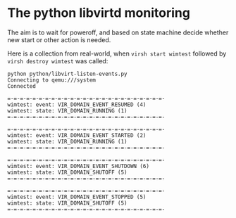 # The python libvirtd monitoring

The aim is to wait for poweroff, and based on state machine decide whether new start or other action is needed.

Here is a collection from real-world, when `virsh start wimtest` followed by `virsh destroy wimtest` was called:


```
python python/libvirt-listen-events.py
Connecting to qemu:///system
Connected

=-=-=-=-=-=-=-=-=-=-=-=-=-=-=-=-=-=-=-=-=-=-=-=-=-
wimtest: event: VIR_DOMAIN_EVENT_RESUMED (4)
wimtest: state: VIR_DOMAIN_RUNNING (1)
=-=-=-=-=-=-=-=-=-=-=-=-=-=-=-=-=-=-=-=-=-=-=-=-=-

=-=-=-=-=-=-=-=-=-=-=-=-=-=-=-=-=-=-=-=-=-=-=-=-=-
wimtest: event: VIR_DOMAIN_EVENT_STARTED (2)
wimtest: state: VIR_DOMAIN_RUNNING (1)
=-=-=-=-=-=-=-=-=-=-=-=-=-=-=-=-=-=-=-=-=-=-=-=-=-

=-=-=-=-=-=-=-=-=-=-=-=-=-=-=-=-=-=-=-=-=-=-=-=-=-
wimtest: event: VIR_DOMAIN_EVENT_SHUTDOWN (6)
wimtest: state: VIR_DOMAIN_SHUTOFF (5)
=-=-=-=-=-=-=-=-=-=-=-=-=-=-=-=-=-=-=-=-=-=-=-=-=-

=-=-=-=-=-=-=-=-=-=-=-=-=-=-=-=-=-=-=-=-=-=-=-=-=-
wimtest: event: VIR_DOMAIN_EVENT_STOPPED (5)
wimtest: state: VIR_DOMAIN_SHUTOFF (5)
=-=-=-=-=-=-=-=-=-=-=-=-=-=-=-=-=-=-=-=-=-=-=-=-=-
```